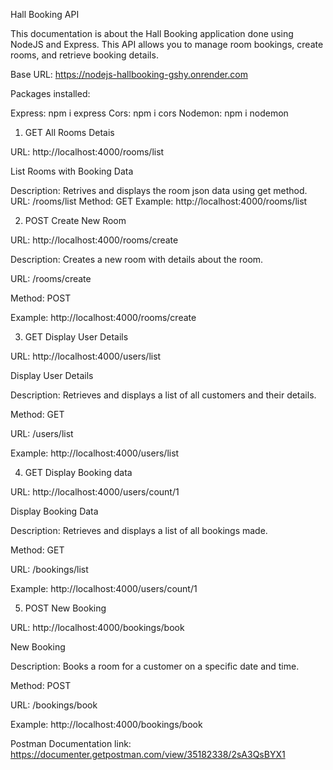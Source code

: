 Hall Booking API

This documentation is about the Hall Booking application done using NodeJS and Express. This API allows you to manage room bookings, create rooms, and retrieve booking details.


Base URL: https://nodejs-hallbooking-gshy.onrender.com


Packages installed:

Express: npm i express
Cors: npm i cors
Nodemon: npm i nodemon


1. GET All Rooms Detais

URL: http://localhost:4000/rooms/list

List Rooms with Booking Data

Description: Retrives and displays the room json data using get method.
URL: /rooms/list
Method: GET
Example: http://localhost:4000/rooms/list



2. POST Create New Room

URL: http://localhost:4000/rooms/create


Description: Creates a new room with details about the room.

URL: /rooms/create

Method: POST

Example: http://localhost:4000/rooms/create


3. GET Display User Details

URL: http://localhost:4000/users/list

Display User Details

Description: Retrieves and displays a list of all customers and their details.

Method: GET

URL: /users/list

Example: http://localhost:4000/users/list


4. GET Display Booking data

URL: http://localhost:4000/users/count/1

Display Booking Data

Description: Retrieves and displays a list of all bookings made.

Method: GET

URL: /bookings/list

Example: http://localhost:4000/users/count/1


5. POST New Booking

URL: http://localhost:4000/bookings/book

New Booking

Description: Books a room for a customer on a specific date and time.

Method: POST

URL: /bookings/book

Example: http://localhost:4000/bookings/book

Postman Documentation link: https://documenter.getpostman.com/view/35182338/2sA3QsBYX1
